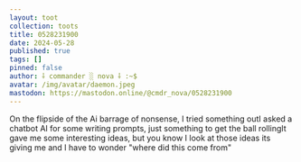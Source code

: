 ```yaml
---
layout: toot
collection: toots
title: 0528231900
date: 2024-05-28
published: true
tags: []
pinned: false
author: ⸸ commander ░ nova ⸸ :~$
avatar: /img/avatar/daemon.jpeg
mastodon: https://mastodon.online/@cmdr_nova/0528231900
---
```


On the flipside of the Ai barrage of nonsense, I tried something outI asked a chatbot AI for some writing prompts, just something to get the ball rollingIt gave me some interesting ideas, but you know I look at those ideas its giving me and I have to wonder "where did this come from"
